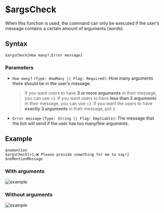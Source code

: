 # $argsCheck
When this function is used, the command can only be executed if the user’s message contains a certain amount of arguments (words).

## Syntax
```
$argsCheck[How many?;Error message]
```

### Parameters
- `How many?` `(Type: HowMany || Flag: Required)`: How many arguments there should be in the user’s message.
   > If you want users to have **3 or more arguments** in their message, you can use `>3`. If you want users to have **less than 3 arguments** in their message, you can use `<3`. If you want the users to have **exactly 3 arguments** in their message, put `3`. 
- `Error message` `(Type: String || Flag: Emptiable)`: The message that the bot will send if the user has too many/few arguments.

## Example
```
$nomention
$argsCheck[>1;❌ Please provide something for me to say!]
$noMentionMessage
```

### With arguments
![example](https://user-images.githubusercontent.com/113303649/209973658-2e392e0e-deef-483b-98a9-5597c9bce740.png)

### Without arguments
![example](https://user-images.githubusercontent.com/113303649/209973418-97663aac-9075-48f6-b241-3feb11a730f0.png)
